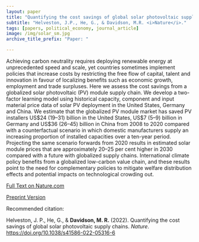 ```yaml
---
layout: paper
title: "Quantifying the cost savings of global solar photovoltaic supply chains"
subtitle: "Helveston, J.P., He, G., & Davidson, M.R. <i>Nature</i>."
tags: [papers, political_economy, journal_article]
image: /img/solar_sm.jpg
archive_title_prefix: "Paper: "

---
```


Achieving carbon neutrality requires deploying renewable energy at unprecedented speed and scale, yet countries sometimes implement policies that increase costs by restricting the free flow of capital, talent and innovation in favour of localizing benefits such as economic growth, employment and trade surpluses. Here we assess the cost savings from a globalized solar photovoltaic (PV) module supply chain. We develop a two-factor learning model using historical capacity, component and input material price data of solar PV deployment in the United States, Germany and China. We estimate that the globalized PV module market has saved PV installers US\$24 (19–31) billion in the United States, US\$7 (5–9) billion in Germany and US\$36 (26–45) billion in China from 2008 to 2020 compared with a counterfactual scenario in which domestic manufacturers supply an increasing proportion of installed capacities over a ten-year period. Projecting the same scenario forwards from 2020 results in estimated solar module prices that are approximately 20–25 per cent higher in 2030 compared with a future with globalized supply chains. International climate policy benefits from a globalized low-carbon value chain, and these results point to the need for complementary policies to mitigate welfare distribution effects and potential impacts on technological crowding out.

[Full Text on Nature.com](https://rdcu.be/cYkmp)

[Preprint Version](https://drive.google.com/file/d/1u2VeAYNzYQWZaABiJUcHogYNbC2BuWV_/view?usp=sharing)

Recommended citation:

Helveston, J. P., He, G., & **Davidson, M. R.** (2022). Quantifying the cost savings of global solar photovoltaic supply chains. _Nature_. https://doi.org/10.1038/s41586-022-05316-6







